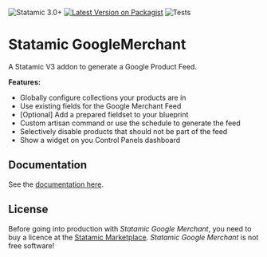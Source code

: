![Statamic 3.0+](https://img.shields.io/badge/Statamic-3.1+-FF269E?style=for-the-badge&link=https://statamic.com)
[![Latest Version on Packagist](https://img.shields.io/packagist/v/codedge/statamic-google-merchant?style=for-the-badge)](https://packagist.org/packages/codedge/statamic-google-merchant)
![Tests](https://github.com/codedge/statamic-google-merchant/workflows/Tests/badge.svg)

# Statamic GoogleMerchant

A Statamic V3 addon to generate a Google Product Feed.

**Features:**

-   Globally configure collections your products are in
-   Use existing fields for the Google Merchant Feed
-   [Optional] Add a prepared fieldset to your blueprint
-   Custom artisan command or use the schedule to generate the feed
-   Selectively disable products that should not be part of the feed
-   Show a widget on you Control Panels dashboard

## Documentation

See the [documentation here](https://github.com/codedge/statamic-google-merchant/blob/main/DOCUMENTATION.md).

## License

Before going into production with _Statamic Google Merchant_, you need to buy a licence at the [Statamic Marketplace](https://statamic.com/addons/codedge/google-merchant-feed).
_Statamic Google Merchant_ is not free software!
